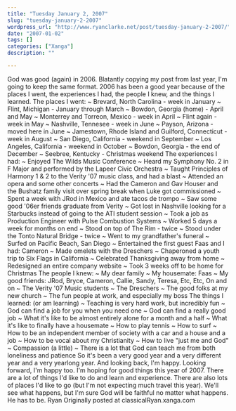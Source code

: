```yaml
---
title: "Tuesday January 2, 2007"
slug: "tuesday-january-2-2007"
wordpress_url: "http://www.ryanclarke.net/post/tuesday-january-2-2007/"
date: "2007-01-02"
tags: []
categories: ["Xanga"]
description: ""

---
```


God was good (again) in 2006.
Blatantly copying my post from last year, I'm going to keep the same format. 2006 has been a good year because of the places I went, the experiences I had, the people I knew, and the things I learned.
The places I went:
\~ Brevard, North Carolina - week in January
\~ Flint, Michigan - January through March
\~ Bowdon, Georgia (home) - April and May
\~ Monterrey and Torreon, Mexico - week in April
\~ Flint again - week in May
\~ Nashville, Tennesee - week in June
\~ Payson, Arizona - moved here in June
\~ Jamestown, Rhode Island and Guilford, Connecticut - week in August
\~ San Diego, California - weekend in September
\~ Los Angeles, California - weekend in October
\~ Bowdon, Georgia - the end of December
\~ Seebree, Kentucky - Christmas weekend
The experiences I had:
\~ Enjoyed The Wilds Music Conference
\~ Heard my Symphony No. 2 in F Major and performed by the Lapeer Civic Orchestra
\~ Taught Principles of Harmony 1 & 2 to the Verity '07 music class, and had a blast
\~ Attended an opera and some other concerts
\~ Had the Cameron and Gav Houser and the Bushatz family visit over spring break when Luke got commissioned
\~ Spent a week with JRod in Mexico and ate tacos de trompo
\~ Saw some good '06er friends graduate from Verity
\~ Got lost in Nashville looking for a Starbucks instead of going to the ATI student session
\~ Took a job as Production Engineer with Pulse Combustion Systems
\~ Worked 5 days a week for months on end
\~ Stood on top of The Rim - twice
\~ Stood under the Tonto Natural Bridge - twice
\~ Went to my grandfather's funeral
\~ Surfed on Pacific Beach, San Diego
\~ Entertained the first guest Faas and I had: Cameron
\~ Made omelets with the Dreschers
\~ Chaperoned a youth trip to Six Flags in California
\~ Celebrated Thanksgiving away from home
\~ Redesigned an entire company website
\~ Took 3 weeks off to be home for Christmas
The people I knew:
\~ My dear family
\~ My housemate: Faas
\~ My good friends: JRod, Bryce, Cameron, Callie, Sandy, Teresa, Etc, Etc, On and on
\~ The Verity '07 Music students
\~ The Dreschers
\~ The good folks at my new church
\~ The fun people at work, and especially my boss
The things I learned: (or am learning)
\~ Teaching is very hard work, but incredibly fun
\~ God can find a job for you when you need one
\~ God can find a really good job
\~ What it's like to be almost entirely alone for a month and a half
\~ What it's like to finally have a housemate
\~ How to play tennis
\~ How to surf
\~ How to be an independent member of society with a car and a house and a job
\~ How to be vocal about my Christianity
\~ How to live "just me and God"
\~ Compassion (a little)
\~ There is a lot that God can teach me from both loneliness and patience
So it's been a very good year and a very different year and a very yearlong year. And looking back, I'm happy. Looking forward, I'm happy too. I'm hoping for good things this year of 2007. There are a lot of things I'd like to do and learn and experience. There are also lots of places I'd like to go (but I'm not expecting much travel this year). We'll see what happens, but I'm sure God will be faithful no matter what happens. He has to be.
Ryan
Originally posted at classicalRyan.xanga.com
